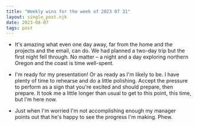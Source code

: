 ```yaml
---
title: "Weekly wins for the week of 2023 07 31"
layout: single_post.njk
date: 2023-08-07
tags: post
---
```


- It's amazing what even one day away, far from the home and the projects and the email, can do. We had planned a two-day trip but the first night fell through. No matter – a night and a day exploring northern Oregon and the coast is time well-spent.

- I'm ready for my presentation! Or as ready as I'm likely to be. I have plenty of time to rehearse and do a little polishing. Accept the pressure to perform as a sign that you're excited and should prepare, then prepare. It took me a little longer than usual to get to this point, this time, but I'm here now.

- Just when I'm worried I'm not accomplishing enough my manager points out that he's happy to see the progress I'm making. Phew.
